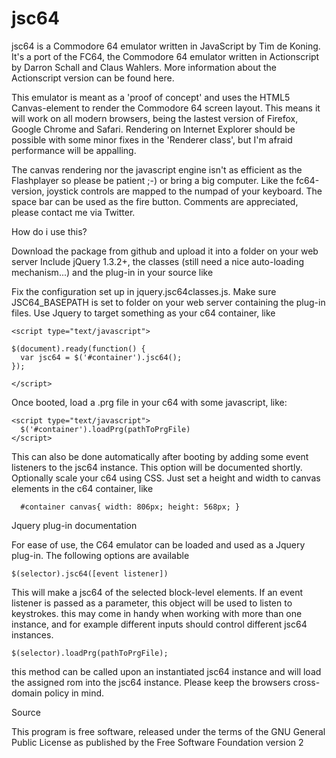 jsc64
=====

jsc64 is a Commodore 64 emulator written in JavaScript by Tim de Koning. It's a port of the FC64, the Commodore 64 emulator written in Actionscript by Darron Schall and Claus Wahlers. More information about the Actionscript version can be found here.

This emulator is meant as a 'proof of concept' and uses the HTML5 Canvas-element to render the Commodore 64 screen layout. This means it will work on all modern browsers, being the lastest version of Firefox, Google Chrome and Safari. Rendering on Internet Explorer should be possible with some minor fixes in the 'Renderer class', but I'm afraid performance will be appalling.

The canvas rendering nor the javascript engine isn't as efficient as the Flashplayer so please be patient ;-) or bring a big computer. Like the fc64-version, joystick controls are mapped to the numpad of your keyboard. The space bar can be used as the fire button. Comments are appreciated, please contact me via Twitter.

How do i use this?

Download the package from github and upload it into a folder on your web server
Include jQuery 1.3.2+, the classes (still need a nice auto-loading mechanism...) and the plug-in in your source like
<script type="text/javascript" src="js/jquery/jquery-1.3.2.min.js"></script>
<script type="text/javascript" src="js/jquery.jsc64classes.js"></script>
<script type="text/javascript" src="js/jquery.jsc64.js"></script>
            
Fix the configuration set up in jquery.jsc64classes.js. Make sure JSC64_BASEPATH is set to folder on your web server containing the plug-in files.
Use Jquery to target something as your c64 container, like
```
<script type="text/javascript">

$(document).ready(function() {
  var jsc64 = $('#container').jsc64();
});

</script>
```
            
Once booted, load a .prg file in your c64 with some javascript, like:
```
<script type="text/javascript">
  $('#container').loadPrg(pathToPrgFile)
</script>
```

This can also be done automatically after booting by adding some event listeners to the jsc64 instance. This option will be documented shortly.
Optionally scale your c64 using CSS. Just set a height and width to canvas elements in the c64 container, like
```
  #container canvas{ width: 806px; height: 568px; }
```
			
Jquery plug-in documentation

For ease of use, the C64 emulator can be loaded and used as a Jquery plug-in. The following options are available
```
$(selector).jsc64([event listener])
```

This will make a jsc64 of the selected block-level elements. If an event listener is passed as a parameter, this object will be used to listen to keystrokes. this may come in handy when working with more than one instance, and for example different inputs should control different jsc64 instances.
```
$(selector).loadPrg(pathToPrgFile);
```

this method can be called upon an instantiated jsc64 instance and will load the assigned rom into the jsc64 instance. Please keep the browsers cross-domain policy in mind.

Source

This program is free software, released under the terms of the GNU General Public License as published by the Free Software Foundation version 2
